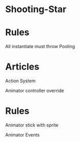 # Shooting-Star

# Rules
All instantiate must throw Pooling

# Articles
Action System

Animator controller override

# Rules
Animator stick with sprite

Animator Events
